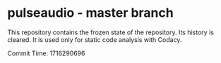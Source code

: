 # pulseaudio - master branch

This repository contains the frozen state of the repository.
Its history is cleared. It is used only for static code
analysis with Codacy.

Commit Time: 1716290696